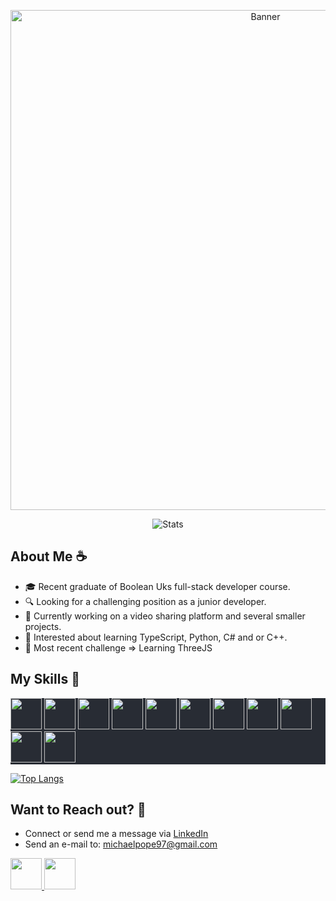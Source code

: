 <!-- Banner -->
<p align="center">
  <img width=800 align="center" src="https://cdn.discordapp.com/attachments/142745451207065600/1111229641722707988/GitHubBanner.png" alt="Banner" />
</p>
<p align="center">
  <img align="center" src="https://github-readme-stats.vercel.app/api?username=MaybeFreak&count_private=true&hide=issues&show_icons=true&theme=onedark" alt="Stats" />
</p>

## About Me ☕

- 🎓 Recent graduate of Boolean Uks full-stack developer course.
- 🔍 Looking for a challenging position as a junior developer.
- 🔨 Currently working on a video sharing platform and several smaller projects.
- 🌱 Interested about learning TypeScript, Python, C# and or C++.
- 🧠 Most recent challenge => Learning ThreeJS 

## My Skills 🧰

<p style="background-color: #282c34">
  <img height=50 src="https://cdn.jsdelivr.net/gh/devicons/devicon/icons/javascript/javascript-plain.svg" />
  <img height=50 src="https://cdn.jsdelivr.net/gh/devicons/devicon/icons/html5/html5-plain.svg" />
  <img height=50 src="https://cdn.jsdelivr.net/gh/devicons/devicon/icons/css3/css3-plain.svg" />
  <img height=50 src="https://cdn.jsdelivr.net/gh/devicons/devicon/icons/react/react-original.svg" /> 
  <img height=50 src="https://cdn.jsdelivr.net/gh/devicons/devicon/icons/nodejs/nodejs-plain.svg" />
  <img height=50 src="https://cdn.jsdelivr.net/gh/devicons/devicon/icons/firebase/firebase-plain.svg" />
  <img height=50 src="https://cdn.jsdelivr.net/gh/devicons/devicon/icons/postgresql/postgresql-plain.svg" />
  <img height=50 src="https://cdn.jsdelivr.net/gh/devicons/devicon/icons/jasmine/jasmine-plain.svg" />
  <img height=50 src="https://cdn.jsdelivr.net/gh/devicons/devicon/icons/npm/npm-original-wordmark.svg" />
  <img height=50 src="https://cdn.jsdelivr.net/gh/devicons/devicon/icons/blender/blender-original.svg" />
  <img height=50 src="https://cdn.jsdelivr.net/gh/devicons/devicon/icons/threejs/threejs-original.svg" />
</p>
          
[![Top Langs](https://github-readme-stats.vercel.app/api/top-langs/?username=MaybeFreak&layout=compact&theme=onedark)](https://github.com/anuraghazra/github-readme-stats)

## Want to Reach out? 💬

- Connect or send me a message via <a target="_blank" href="https://www.linkedin.com/in/michael-pope-48b54026a/">LinkedIn</a>
- Send an e-mail to: <a href="mailto: michaelpope97@gmail.com" >michaelpope97@gmail.com</a>


<p>
  <a target="_blank" href="https://www.linkedin.com/in/michael-pope-48b54026a/">
    <img height=50 src="https://cdn.jsdelivr.net/gh/devicons/devicon/icons/linkedin/linkedin-original.svg" />
  </a>
  <a href="mailto: michaelpope97@gmail.com">
    <img height=50 src="https://upload.wikimedia.org/wikipedia/commons/7/7e/Gmail_icon_%282020%29.svg" />
  </a>
</p>
